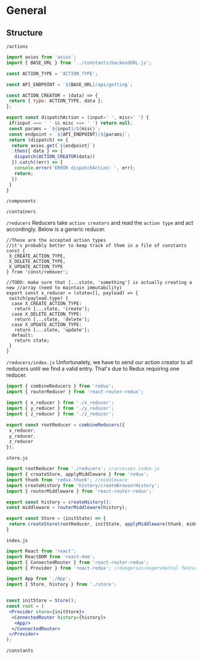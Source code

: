 
# General 

## Structure
`/actions`
```jsx
import axios from 'axios'; 
import { BASE_URL } from '../constants/backendURL.js';

const ACTION_TYPE = 'ACTION_TYPE';

const API_ENDPOINT = `${BASE_URL}/api/getting`;

const ACTION_CREATOR = (data) => {
 return { type: ACTION_TYPE, data };
};

export const dispatchAction = (input=' ', misc=' ') {
 if(input === ' ' && misc === ' ') return null;
 const params = `${input}/${misc}`; 
 const endpoint = `${API_ENDPOINT}/${params}`;
 return (dispatch) => {
  return axios.get(`${endpoint}`)
  .then({ data } => {
   dispatch(ACTION_CREATOR(data))
  }).catch((err) => {
   console.error('ERROR dispatchAction: ', err);
   return; 
  })
 }
}

```

`/components`

`/containers`

`/reducers`
Reducers take `action creators` and read the `action type` and act accordingly. Below is a generic reducer.
```
//These are the accepted action types
//it's probably better to keep track of them in a file of constants 
const {
 X_CREATE_ACTION_TYPE, 
 X_DELETE_ACTION_TYPE,
 X_UPDATE_ACTION_TYPE
} from 'const/remover';

//TODO: make sure that [...state, 'something'] is actually creating a new //array (need to maintain immutability)
export const x_reducer = (state=[], payload) => {
 switch(payload.type) {
  case X_CREATE_ACTION_TYPE: 
   return [...state, 'create'];
  case X_DELETE_ACTION_TYPE: 
   return [...state, 'delete'];
  case X_UPDATE_ACTION_TYPE: 
   return [...state, 'update'];
  default:
   return state;
 }
}

```


`/reducers/index.js`
Unfortunately, we have to send our action creator to all reducers until we find a valid entry. That's due to Redux requiring one reducer.
```jsx
import { combineReducers } from 'redux';
import { routerReducer } from 'react-router-redux';

import { x_reducer } from './x_reducer';
import { y_reducer } from './y_reducer';
import { z_reducer } from './z_reducer';

export const rootReducer = combineReducers({
 x_reducer, 
 y_reducer, 
 z_reducer
});


```


`store.js`
```jsx
import rootReducer from './reducers'; //accesses index.js
import { createStore, applyMiddleware } from 'redux';
import thunk from 'redux-thunk'; //middleware
import createHistory from 'history/createBrowserHistory';
import { routerMiddleware } from 'react-router-redux'; 

export const history = createHistory();
const middleware = routerMiddleware(history);

export const Store = (initState) => {
 return createStore(rootReducer, initState, applyMiddleware(thunk, middleware));
}


```

`index.js`

```jsx
import React from 'react';
import ReactDOM from 'react-dom';
import { ConnectedRouter } from 'react-router-redux';
import { Provider } from 'react-redux'; //dangerous/experimental feature

import App from './App';
import { Store, history } from './store';


const initStore = Store();
const root = (
 <Provider store={initStore}>
  <ConnectedRouter history={history}>
   <App/>
  </ConnectedRouter>
 </Provider>
);

```


`/constants`
